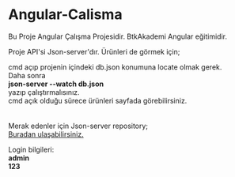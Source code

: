 # Angular-Calisma

Bu Proje Angular Çalışma Projesidir. BtkAkademi Angular eğitimidir.

Proje API'si Json-server'dır. Ürünleri de görmek için; <br>

cmd açıp projenin içindeki db.json konumuna locate olmak gerek. <br>
Daha sonra <br>
<b>json-server --watch db.json </b> <br>
yazıp çalıştırmalısınız. <br>
cmd açık olduğu sürece ürünleri sayfada görebilirsiniz.
<br><br><br>
Merak edenler için Json-server repository;<br>
<a href="https://github.com/typicode/json-server" target="_blank">Buradan ulaşabilirsiniz.</a>


Login bilgileri: <br>
<b>admin </b> <br>
<b>123 </b>
